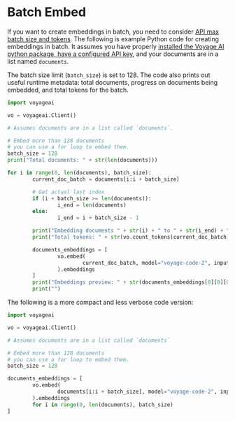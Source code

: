 # Batch Embed

If you want to create embeddings in batch, you need to consider [API max batch size and tokens](https://docs.voyageai.com/reference/embeddings-api).  The following is example Python code for creating embeddings in batch.  It assumes you have properly [installed the Voyage AI python package, have a configured API key](https://docs.voyageai.com/docs/api-key-and-installation), and your documents are in a list named `documents`.

The batch size limit (`batch_size`) is set to 128.  The code also prints out useful runtime metadata: total documents, progress on documents being embedded, and total tokens for the batch.

```python
import voyageai

vo = voyageai.Client()

# Assumes documents are in a list called `documents`.

# Embed more than 128 documents
# you can use a for loop to embed them.
batch_size = 128
print("Total documents: " + str(len(documents)))

for i in range(0, len(documents), batch_size):
        current_doc_batch = documents[i:i + batch_size]

        # Get actual last index
        if (i + batch_size >= len(documents)):
                i_end = len(documents)
        else:
                i_end = i + batch_size - 1

        print("Embedding documents " + str(i) + " to " + str(i_end) + ".")
        print("Total tokens: " + str(vo.count_tokens(current_doc_batch)))

        documents_embeddings = [
                vo.embed(
                        current_doc_batch, model="voyage-code-2", input_type="document",
                ).embeddings
        ]
        print("Embeddings preview: " + str(documents_embeddings[0][0][0:3]))
        print("")
```

The following is a more compact and less verbose code version: 

```python
import voyageai

vo = voyageai.Client()

# Assumes documents are in a list called `documents`

# Embed more than 128 documents
# you can use a for loop to embed them.
batch_size = 128

documents_embeddings = [
        vo.embed(
                documents[i:i + batch_size], model="voyage-code-2", input_type="document",
        ).embeddings
        for i in range(0, len(documents), batch_size)
]
```